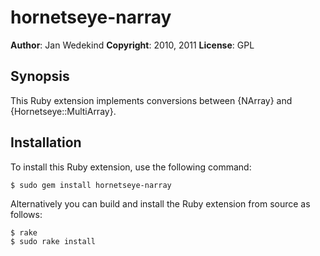 hornetseye-narray
===============

**Author**:       Jan Wedekind
**Copyright**:    2010, 2011
**License**:      GPL

Synopsis
--------

This Ruby extension implements conversions between {NArray} and {Hornetseye::MultiArray}.

Installation
------------
To install this Ruby extension, use the following command:

    $ sudo gem install hornetseye-narray

Alternatively you can build and install the Ruby extension from source as follows:

    $ rake
    $ sudo rake install

